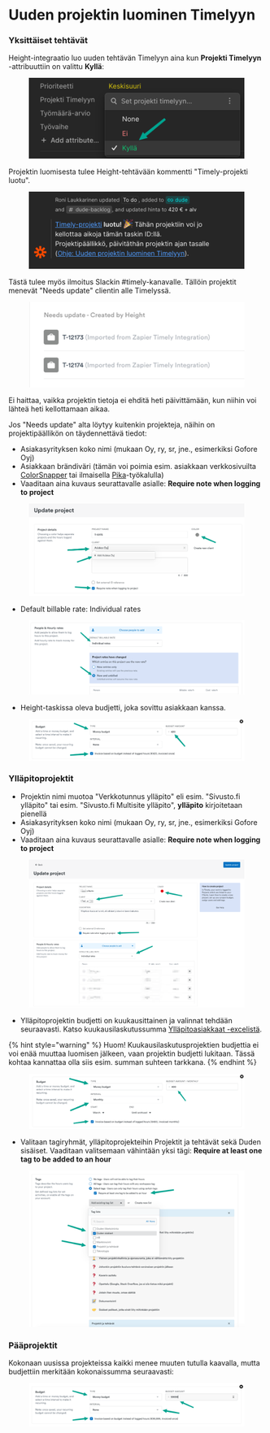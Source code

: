 # Uuden projektin luominen Timelyyn

### Yksittäiset tehtävät

Height-integraatio luo uuden tehtävän Timelyyn aina kun **Projekti Timelyyn** -attribuuttiin on valittu **Kyllä**:

<figure><img src="../../../.gitbook/assets/image (2).png" alt=""><figcaption></figcaption></figure>

Projektin luomisesta tulee Height-tehtävään kommentti "Timely-projekti luotu".

<div align="left">

<figure><img src="../../../.gitbook/assets/image (7).png" alt=""><figcaption></figcaption></figure>

</div>

Tästä tulee myös ilmoitus Slackin #timely-kanavalle. Tällöin projektit menevät "Needs update" clientin alle Timelyssä.

<div align="left">

<figure><img src="../../../.gitbook/assets/image (4).png" alt=""><figcaption></figcaption></figure>

</div>

Ei haittaa, vaikka projektin tietoja ei ehditä heti päivittämään, kun niihin voi lähteä heti kellottamaan aikaa.

Jos "Needs update" alta löytyy kuitenkin projekteja, näihin on projektipäällikön on täydennettävä tiedot:

* Asiakasyrityksen koko nimi (mukaan Oy, ry, sr, jne., esimerkiksi Gofore Oyj)
* Asiakkaan brändiväri (tämän voi poimia esim. asiakkaan verkkosivuilta [ColorSnapper](https://colorsnapper.com/) tai ilmaisella [Pika](https://github.com/superhighfives/pika)-työkalulla)
* Vaaditaan aina kuvaus seurattavalle asialle: **Require note when logging to project**

<figure><img src="../../../.gitbook/assets/image (2) (1).png" alt=""><figcaption></figcaption></figure>

* Default billable rate: Individual rates

<figure><img src="../../../.gitbook/assets/image (1) (1).png" alt=""><figcaption></figcaption></figure>

* Height-taskissa oleva budjetti, joka sovittu asiakkaan kanssa.

<figure><img src="../../../.gitbook/assets/image (3) (1).png" alt=""><figcaption></figcaption></figure>

### Ylläpitoprojektit

* Projektin nimi muotoa "Verkkotunnus ylläpito" eli esim. "Sivusto.fi ylläpito" tai esim. "Sivusto.fi Multisite ylläpito", **ylläpito** kirjoitetaan pienellä
* Asiakasyrityksen koko nimi (mukaan Oy, ry, sr, jne., esimerkiksi Gofore Oyj)
* Vaaditaan aina kuvaus seurattavalle asialle: **Require note when logging to project**

<figure><img src="../../../.gitbook/assets/image (1) (1) (1) (1).png" alt=""><figcaption></figcaption></figure>

* Ylläpitoprojektin budjetti on kuukausittainen ja valinnat tehdään seuraavasti. Katso kuukausilaskutussumma [Ylläpitoasiakkaat -excelistä](https://docs.google.com/spreadsheets/d/1Z0V7aShadlQDsQ3TtHKSKmD7jlvkJ3v4cWHUEEsobDA/edit#gid=0).

{% hint style="warning" %}
Huom! Kuukausilaskutusprojektien budjettia ei voi enää muuttaa luomisen jälkeen, vaan projektin budjetti lukitaan. Tässä kohtaa kannattaa olla siis esim. summan suhteen tarkkana.
{% endhint %}

<figure><img src="../../../.gitbook/assets/image (6).png" alt=""><figcaption></figcaption></figure>

* Valitaan tagiryhmät, ylläpitoprojekteihin Projektit ja tehtävät sekä Duden sisäiset. Vaaditaan valitsemaan vähintään yksi tägi: **Require at least one tag to be added to an hour**

<figure><img src="../../../.gitbook/assets/image (3) (1) (1).png" alt=""><figcaption></figcaption></figure>

### Pääprojektit

Kokonaan uusissa projekteissa kaikki menee muuten tutulla kaavalla, mutta budjettiin merkitään kokonaissumma seuraavasti:

<figure><img src="../../../.gitbook/assets/image (5).png" alt=""><figcaption></figcaption></figure>

